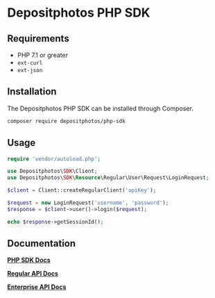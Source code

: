 # Depositphotos PHP SDK

## Requirements

* PHP 7.1 or greater
* `ext-curl`
* `ext-json`

## Installation
The Depositphotos PHP SDK can be installed through Composer.

```bash
composer require depositphotos/php-sdk
```

## Usage

```php
require 'vendor/autoload.php';
```

```php
use Depositphotos\SDK\Client;
use Depositphotos\SDK\Resource\Regular\User\Request\LoginRequest;

$client = Client::createRegularClient('apiKey');

$request = new LoginRequest('username', 'password');
$response = $client->user()->login($request);

echo $response->getSessionId();
```

## Documentation
[**PHP SDK Docs**](https://github.com/galiasay/dephotos-sdk/wiki)

[**Regular API Docs**](https://api.depositphotos.com/doc2)

[**Enterprise API Docs**](https://api.depositphotos.com/doc)
